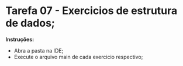 # Tarefa 07 - Exercicios de estrutura de dados;
**Instruções:**
- Abra a pasta na IDE;
- Execute o arquivo main de cada exercicio respectivo;
